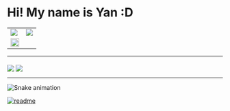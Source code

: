 <h1> Hi! My name is Yan :D </h1>

<div align="center">
    <a href="https://github.com/TheYanVictor">
        <table style="table-layout: auto;">
            <tr>
                <td>
                    <img style="vertical-align: bottom; display:block; object-fit: cover;" src="https://github-readme-stats.vercel.app/api?username=TheYanVictor&theme=dark&show_icons=true&count_private=true">
                </td>
                <td>
                    <img style="vertical-align: bottom; display:block; object-fit: cover;" src="https://github-readme-streak-stats.herokuapp.com/?user=TheYanVictor&theme=dark">
                </td>
            </tr>
            <tr>
                <td>
                    <img style="vertical-align: bottom; display:block; object-fit: cover;" width="100%" src="https://github-readme-stats.vercel.app/api/top-langs/?username=TheYanVictor&theme=dark&layout=compact">
                </td>
            </tr>
        </table>
    </a>
</div>

---
  
</div>
  <a href="https://www.instagram.com/yanvrm/" target="_blank"><img align="middle" src="https://img.shields.io/badge/-Instagram-%23E4405F?style=for-the-badge&logo=instagram&logoColor=white" target="_blank"></a>
  <a href="https://www.linkedin.com/in/the-yan-victor/" target="_blank"><img align="middle" src="https://img.shields.io/badge/-LinkedIn-%230077B5?style=for-the-badge&logo=linkedin&logoColor=white" target="_blank"></a> 
  
 ------
 
  ![Snake animation](https://github.com/TheYanVictor/TheYanVictor/blob/output/github-contribution-grid-snake.svg)
 
</div>
 
[![readme](https://github-readme-stats.vercel.app/api/pin/?username=TheYanVictor&repo=TheYanVictor&theme=react)](https://github.com/TheYanVictor/TheYanVictor)
